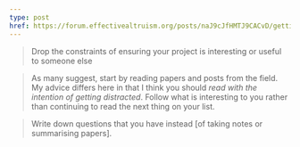 ```yaml
---
type: post
href: https://forum.effectivealtruism.org/posts/naJ9cJfHMTJ9CACvD/getting-started-independently-in-ai-safety
---
```


> Drop the constraints of ensuring your project is interesting or useful to someone else


> As many suggest, start by reading papers and posts from the field. My advice differs here in that I think you should _read with the intention of getting distracted_. Follow what is interesting to you rather than continuing to read the next thing on your list.

> Write down questions that you have instead [of taking notes or summarising papers].